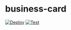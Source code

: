 # business-card
[![Deploy](https://github.com/goodm2ice/business-card/actions/workflows/deploy.yml/badge.svg?branch=main)](https://github.com/goodm2ice/business-card/actions/workflows/deploy.yml)
[![Test](https://github.com/goodm2ice/business-card/actions/workflows/test.yml/badge.svg?branch=main)](https://github.com/goodm2ice/business-card/actions/workflows/test.yml)
